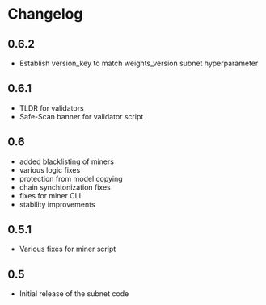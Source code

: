 # Changelog

## 0.6.2

- Establish version_key to match weights_version subnet hyperparameter

## 0.6.1

- TLDR for validators
- Safe-Scan banner for validator script

## 0.6

- added blacklisting of miners
- various logic fixes
- protection from model copying
- chain synchtonization fixes
- fixes for miner CLI
- stability improvements

## 0.5.1

- Various fixes for miner script

## 0.5

- Initial release of the subnet code
